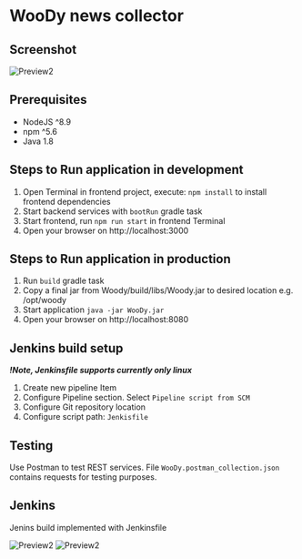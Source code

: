 # WooDy news collector

## Screenshot

![Preview2](https://user-images.githubusercontent.com/8104602/105889422-cf654680-6016-11eb-9b92-9c5d3d8d8cb0.png)

## Prerequisites

- NodeJS ^8.9
- npm ^5.6
- Java 1.8

## Steps to Run application in development

1. Open Terminal in frontend project, execute: `npm install` 
   to install frontend dependencies
2. Start backend services with `bootRun` gradle task 
3. Start frontend, run `npm run start` in frontend Terminal
4. Open your browser on http://localhost:3000

## Steps to Run application in production

1. Run `build` gradle task
2. Copy a final jar from Woody/build/libs/Woody.jar to 
   desired location e.g. /opt/woody
3. Start application `java -jar WooDy.jar`
4. Open your browser on http://localhost:8080

## Jenkins build setup
***!Note, Jenkinsfile supports currently only linux***

1. Create new pipeline Item
2. Configure Pipeline section. Select `Pipeline script from SCM`
3. Configure Git repository location
4. Configure script path: `Jenkisfile`

## Testing

Use Postman to test REST services. File `WooDy.postman_collection.json` 
contains requests for testing purposes.

## Jenkins

Jenins build implemented with Jenkinsfile

![Preview2](https://user-images.githubusercontent.com/8104602/105889578-ff144e80-6016-11eb-9c86-85dc8c216818.png)
![Preview2](https://user-images.githubusercontent.com/8104602/105889579-ff144e80-6016-11eb-961b-7461e9a28767.png)
